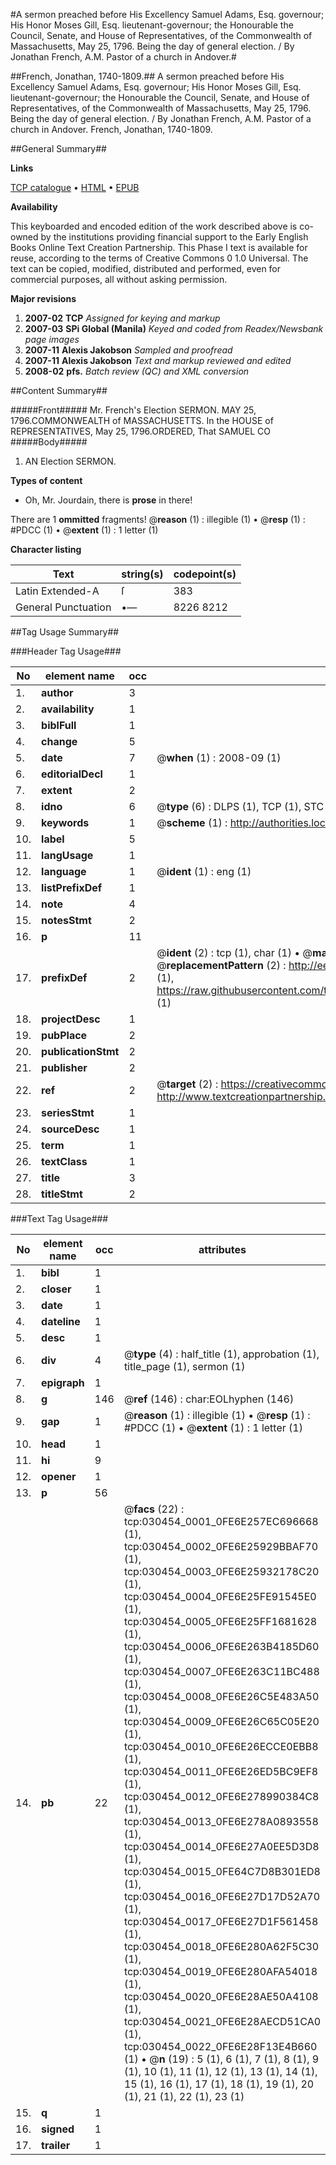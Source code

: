 #A sermon preached before His Excellency Samuel Adams, Esq. governour; His Honor Moses Gill, Esq. lieutenant-governour; the Honourable the Council, Senate, and House of Representatives, of the Commonwealth of Massachusetts, May 25, 1796. Being the day of general election. / By Jonathan French, A.M. Pastor of a church in Andover.#

##French, Jonathan, 1740-1809.##
A sermon preached before His Excellency Samuel Adams, Esq. governour; His Honor Moses Gill, Esq. lieutenant-governour; the Honourable the Council, Senate, and House of Representatives, of the Commonwealth of Massachusetts, May 25, 1796. Being the day of general election. / By Jonathan French, A.M. Pastor of a church in Andover.
French, Jonathan, 1740-1809.

##General Summary##

**Links**

[TCP catalogue](http://www.ota.ox.ac.uk/tcp/)  • 
[HTML](http://tei.it.ox.ac.uk/tcp/Texts-HTML/free/N23/N23046.html)  • 
[EPUB](http://tei.it.ox.ac.uk/tcp/Texts-EPUB/free/N23/N23046.epub)

**Availability**

This keyboarded and encoded edition of the
	       work described above is co-owned by the institutions
	       providing financial support to the Early English Books
	       Online Text Creation Partnership. This Phase I text is
	       available for reuse, according to the terms of Creative
	       Commons 0 1.0 Universal. The text can be copied,
	       modified, distributed and performed, even for
	       commercial purposes, all without asking permission.

**Major revisions**

1. __2007-02__ __TCP__ *Assigned for keying and markup*
1. __2007-03__ __SPi Global (Manila)__ *Keyed and coded from Readex/Newsbank page images*
1. __2007-11__ __Alexis Jakobson__ *Sampled and proofread*
1. __2007-11__ __Alexis Jakobson__ *Text and markup reviewed and edited*
1. __2008-02__ __pfs.__ *Batch review (QC) and XML conversion*

##Content Summary##

#####Front#####
Mr. French's Election SERMON. MAY 25, 1796.COMMONWEALTH of MASSACHUSETTS. In the HOUSE of REPRESENTATIVES, May 25, 1796.ORDERED, That SAMUEL CO
#####Body#####

1. AN Election SERMON.

**Types of content**

  * Oh, Mr. Jourdain, there is **prose** in there!

There are 1 **ommitted** fragments! 
 @__reason__ (1) : illegible (1)  •  @__resp__ (1) : #PDCC (1)  •  @__extent__ (1) : 1 letter (1)

**Character listing**


|Text|string(s)|codepoint(s)|
|---|---|---|
|Latin Extended-A|ſ|383|
|General Punctuation|•—|8226 8212|

##Tag Usage Summary##

###Header Tag Usage###

|No|element name|occ|attributes|
|---|---|---|---|
|1.|__author__|3||
|2.|__availability__|1||
|3.|__biblFull__|1||
|4.|__change__|5||
|5.|__date__|7| @__when__ (1) : 2008-09 (1)|
|6.|__editorialDecl__|1||
|7.|__extent__|2||
|8.|__idno__|6| @__type__ (6) : DLPS (1), TCP (1), STC (1), NOTIS (1), IMAGE-SET (1), EVANS-CITATION (1)|
|9.|__keywords__|1| @__scheme__ (1) : http://authorities.loc.gov/ (1)|
|10.|__label__|5||
|11.|__langUsage__|1||
|12.|__language__|1| @__ident__ (1) : eng (1)|
|13.|__listPrefixDef__|1||
|14.|__note__|4||
|15.|__notesStmt__|2||
|16.|__p__|11||
|17.|__prefixDef__|2| @__ident__ (2) : tcp (1), char (1)  •  @__matchPattern__ (2) : ([0-9\-]+):([0-9IVX]+) (1), (.+) (1)  •  @__replacementPattern__ (2) : http://eebo.chadwyck.com/downloadtiff?vid=$1&page=$2 (1), https://raw.githubusercontent.com/textcreationpartnership/Texts/master/tcpchars.xml#$1 (1)|
|18.|__projectDesc__|1||
|19.|__pubPlace__|2||
|20.|__publicationStmt__|2||
|21.|__publisher__|2||
|22.|__ref__|2| @__target__ (2) : https://creativecommons.org/publicdomain/zero/1.0/ (1), http://www.textcreationpartnership.org/docs/. (1)|
|23.|__seriesStmt__|1||
|24.|__sourceDesc__|1||
|25.|__term__|1||
|26.|__textClass__|1||
|27.|__title__|3||
|28.|__titleStmt__|2||


###Text Tag Usage###

|No|element name|occ|attributes|
|---|---|---|---|
|1.|__bibl__|1||
|2.|__closer__|1||
|3.|__date__|1||
|4.|__dateline__|1||
|5.|__desc__|1||
|6.|__div__|4| @__type__ (4) : half_title (1), approbation (1), title_page (1), sermon (1)|
|7.|__epigraph__|1||
|8.|__g__|146| @__ref__ (146) : char:EOLhyphen (146)|
|9.|__gap__|1| @__reason__ (1) : illegible (1)  •  @__resp__ (1) : #PDCC (1)  •  @__extent__ (1) : 1 letter (1)|
|10.|__head__|1||
|11.|__hi__|9||
|12.|__opener__|1||
|13.|__p__|56||
|14.|__pb__|22| @__facs__ (22) : tcp:030454_0001_0FE6E257EC696668 (1), tcp:030454_0002_0FE6E25929BBAF70 (1), tcp:030454_0003_0FE6E25932178C20 (1), tcp:030454_0004_0FE6E25FE91545E0 (1), tcp:030454_0005_0FE6E25FF1681628 (1), tcp:030454_0006_0FE6E263B4185D60 (1), tcp:030454_0007_0FE6E263C11BC488 (1), tcp:030454_0008_0FE6E26C5E483A50 (1), tcp:030454_0009_0FE6E26C65C05E20 (1), tcp:030454_0010_0FE6E26ECCE0EBB8 (1), tcp:030454_0011_0FE6E26ED5BC9EF8 (1), tcp:030454_0012_0FE6E278990384C8 (1), tcp:030454_0013_0FE6E278A0893558 (1), tcp:030454_0014_0FE6E27A0EE5D3D8 (1), tcp:030454_0015_0FE64C7D8B301ED8 (1), tcp:030454_0016_0FE6E27D17D52A70 (1), tcp:030454_0017_0FE6E27D1F561458 (1), tcp:030454_0018_0FE6E280A62F5C30 (1), tcp:030454_0019_0FE6E280AFA54018 (1), tcp:030454_0020_0FE6E28AE50A4108 (1), tcp:030454_0021_0FE6E28AECD51CA0 (1), tcp:030454_0022_0FE6E28F13E4B660 (1)  •  @__n__ (19) : 5 (1), 6 (1), 7 (1), 8 (1), 9 (1), 10 (1), 11 (1), 12 (1), 13 (1), 14 (1), 15 (1), 16 (1), 17 (1), 18 (1), 19 (1), 20 (1), 21 (1), 22 (1), 23 (1)|
|15.|__q__|1||
|16.|__signed__|1||
|17.|__trailer__|1||
